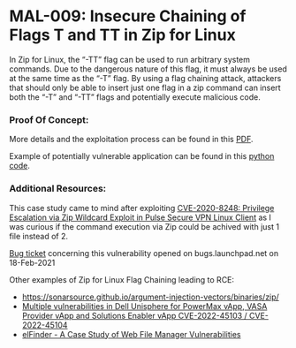 # MAL-009: Insecure Chaining of Flags T and TT in Zip for Linux

In Zip for Linux, the “-TT” flag can be used to run arbitrary system commands. Due to the dangerous nature of this flag, it must always be used at the same time as the “-T” flag. By using a flag chaining attack, attackers that should only be able to insert just one flag in a zip command can insert both the “-T” and “-TT” flags and potentially execute malicious code.

### Proof Of Concept:

More details and the exploitation process can be found in this [PDF](https://github.com/mbadanoiu/MAL-009/blob/main/Zip%20-%20MAL-009.pdf).

Example of potentially vulnerable application can be found in this [python code](https://github.com/mbadanoiu/MAL-009/blob/main/exploit_me.py).

### Additional Resources:

This case study came to mind after exploiting [CVE-2020-8248: Privilege Escalation via Zip Wildcard Exploit in Pulse Secure VPN Linux Client](https://github.com/mbadanoiu/CVE-2020-8248/blob/main/Pulse%20Secure%20VPN%20Linux%20Client%20-%20CVE-2020-8248.pdf) as I was curious if the command execution via Zip could be achived with just 1 file instead of 2.

[Bug ticket](https://bugs.launchpad.net/ubuntu/+source/zip/+bug/1916081) concerning this vulnerability opened on bugs.launchpad.net on 18-Feb-2021

Other examples of Zip for Linux Flag Chaining leading to RCE:
- https://sonarsource.github.io/argument-injection-vectors/binaries/zip/
- [Multiple vulnerabilities in Dell Unisphere for PowerMax vApp, VASA Provider vApp and Solutions Enabler vApp CVE-2022-45103 / CVE-2022-45104](https://www.synacktiv.com/sites/default/files/2023-02/Synacktiv-Security_Advisory-Dell_EMC_vApp_Manager-Multiple_Vulnerabilities.pdf)
- [elFinder - A Case Study of Web File Manager Vulnerabilities](https://www.sonarsource.com/blog/elfinder-case-study-of-web-file-manager-vulnerabilities/)
